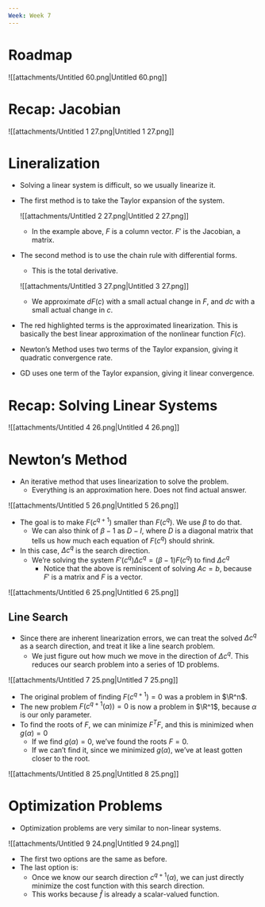 ```yaml
---
Week: Week 7
---
```

# Roadmap

![[attachments/Untitled 60.png|Untitled 60.png]]

# Recap: Jacobian

![[attachments/Untitled 1 27.png|Untitled 1 27.png]]

# Lineralization

- Solving a linear system is difficult, so we usually linearize it.
- The first method is to take the Taylor expansion of the system.
    
    ![[attachments/Untitled 2 27.png|Untitled 2 27.png]]
    
    - In the example above, $F$﻿ is a column vector. $F'$﻿ is the Jacobian, a matrix.
- The second method is to use the chain rule with differential forms.
    
    - This is the total derivative.
    
    ![[attachments/Untitled 3 27.png|Untitled 3 27.png]]
    
    - We approximate $dF(c)$﻿ with a small actual change in $F$﻿, and $dc$﻿ with a small actual change in $c$﻿.
- The red highlighted terms is the approximated linearization. This is basically the best linear approximation of the nonlinear function $F(c)$﻿.
- Newton’s Method uses two terms of the Taylor expansion, giving it quadratic convergence rate.
- GD uses one term of the Taylor expansion, giving it linear convergence.

# Recap: Solving Linear Systems

![[attachments/Untitled 4 26.png|Untitled 4 26.png]]

# Newton’s Method

- An iterative method that uses linearization to solve the problem.
    - Everything is an approximation here. Does not find actual answer.

![[attachments/Untitled 5 26.png|Untitled 5 26.png]]

- The goal is to make $F(c^{q+1})$﻿ smaller than $F(c^q)$﻿. We use $\beta$﻿ to do that.
    - We can also think of $\beta - 1$﻿ as $D - I$﻿, where $D$﻿ is a diagonal matrix that tells us how much each equation of $F(c^q)$﻿ should shrink.
- In this case, $\Delta c^q$﻿ is the search direction.
    - We’re solving the system $F'(c^q) \Delta c^q = (\beta - 1)F (c^q)$﻿ to find $\Delta c^q$﻿
        - Notice that the above is reminiscent of solving $Ac = b$﻿, because $F'$﻿ is a matrix and $F$﻿ is a vector.

![[attachments/Untitled 6 25.png|Untitled 6 25.png]]

## Line Search

- Since there are inherent linearization errors, we can treat the solved $\Delta c^q$﻿ as a search direction, and treat it like a line search problem.
    - We just figure out how much we move in the direction of $\Delta c^q$﻿. This reduces our search problem into a series of 1D problems.

![[attachments/Untitled 7 25.png|Untitled 7 25.png]]

- The original problem of finding $F(c^{q+1}) = 0$﻿ was a problem in $\R^n$﻿.
- The new problem $F(c^{q+1}(\alpha)) = 0$﻿ is now a problem in $\R^1$﻿, because $\alpha$﻿ is our only parameter.
- To find the roots of $F$﻿, we can minimize $F^T F$﻿, and this is minimized when $g(\alpha) = 0$﻿
    - If we find $g(\alpha) = 0$﻿, we’ve found the roots $F = 0$﻿.
    - If we can’t find it, since we minimized $g(\alpha)$﻿, we’ve at least gotten closer to the root.

![[attachments/Untitled 8 25.png|Untitled 8 25.png]]

# Optimization Problems

- Optimization problems are very similar to non-linear systems.

![[attachments/Untitled 9 24.png|Untitled 9 24.png]]

- The first two options are the same as before.
- The last option is:
    - Once we know our search direction $c^{q+1}(\alpha)$﻿, we can just directly minimize the cost function with this search direction.
    - This works because $\hat{f}$﻿ is already a scalar-valued function.